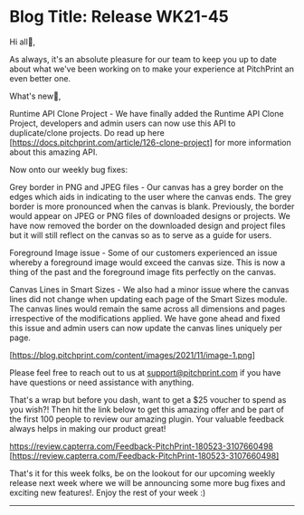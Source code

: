 # **Blog Title**: Release WK21-45

Hi all👋,

As always, it's an absolute pleasure for our team to keep you up to date about what we've been working on to make your experience at
PitchPrint an even better one.

What's new🚀,

Runtime API Clone Project - We have finally added the Runtime API Clone Project, developers and admin users can now use this API to
duplicate/clone projects. Do read up here [https://docs.pitchprint.com/article/126-clone-project] for more information about this amazing
API.

Now onto our weekly bug fixes:

Grey border in PNG and JPEG files - Our canvas has a grey border on the edges which aids in indicating to the user where the canvas ends.
The grey border is more pronounced when the canvas is blank. Previously, the border would appear on JPEG or PNG files of downloaded designs
or projects. We have now removed the border on the downloaded design and project files but it will still reflect on the canvas so as to
serve as a guide for users.

Foreground Image issue - Some of our customers experienced an issue whereby a foreground image would exceed the canvas size. This is now a
thing of the past and the foreground image fits perfectly on the canvas.

Canvas Lines in Smart Sizes - We also had a minor issue where the canvas lines did not change when updating each page of the Smart Sizes
module. The canvas lines would remain the same across all dimensions and pages irrespective of the modifications applied. We have gone ahead
and fixed this issue and admin users can now update the canvas lines uniquely per page.

[https://blog.pitchprint.com/content/images/2021/11/image-1.png]

Please feel free to reach out to us at support@pitchprint.com if you have have questions or need assistance with anything.

That's a wrap but before you dash, want to get a $25 voucher to spend as you wish?! Then hit the link below to get this amazing offer and be
part of the first 100 people to review our amazing plugin. Your valuable feedback always helps in making our product great!

https://review.capterra.com/Feedback-PitchPrint-180523-3107660498 [https://review.capterra.com/Feedback-PitchPrint-180523-3107660498]

That's it for this week folks, be on the lookout for our upcoming weekly release next week where we will be announcing some more bug fixes
and exciting new features!. Enjoy the rest of your week :)

--------------------

